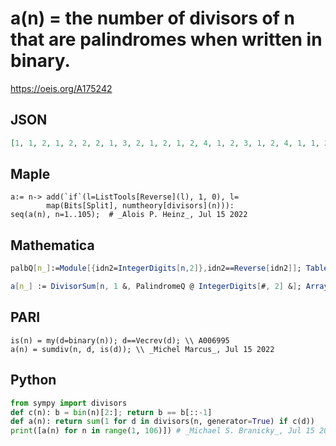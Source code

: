 # a\(n\) \= the number of divisors of n that are palindromes when written in binary\.
https://oeis.org/A175242
## JSON
```JSON
[1, 1, 2, 1, 2, 2, 2, 1, 3, 2, 1, 2, 1, 2, 4, 1, 2, 3, 1, 2, 4, 1, 1, 2, 2, 1, 4, 2, 1, 4, 2, 1, 3, 2, 3, 3, 1, 1, 2, 2, 1, 4, 1, 1, 6, 1, 1, 2, 2, 2, 4, 1, 1, 4, 2, 2, 2, 1, 1, 4, 1, 2, 6, 1, 3, 3, 1, 2, 2, 3, 1, 3, 2, 1, 4, 1, 2, 2, 1, 2, 4, 1, 1, 4, 4, 1, 2, 1, 1, 6, 2, 1, 4, 1, 2, 2, 1, 2, 5, 2, 1, 4, 1, 1, 6]
```
## Maple
```Maple
a:= n-> add(`if`(l=ListTools[Reverse](l), 1, 0), l=
        map(Bits[Split], numtheory[divisors](n))):
seq(a(n), n=1..105);  # _Alois P. Heinz_, Jul 15 2022
```
## Mathematica
```Mathematica
palbQ[n_]:=Module[{idn2=IntegerDigits[n,2]},idn2==Reverse[idn2]]; Table[ Count[ Divisors[ n],_?(palbQ[#]&)],{n,110}] (* _Harvey P. Dale_, Mar 27 2019 *)
```
```Mathematica
a[n_] := DivisorSum[n, 1 &, PalindromeQ @ IntegerDigits[#, 2] &]; Array[a, 100] (* _Amiram Eldar_, Jan 01 2020 *)
```
## PARI
```PARI
is(n) = my(d=binary(n)); d==Vecrev(d); \\ A006995
a(n) = sumdiv(n, d, is(d)); \\ _Michel Marcus_, Jul 15 2022
```
## Python
```Python
from sympy import divisors
def c(n): b = bin(n)[2:]; return b == b[::-1]
def a(n): return sum(1 for d in divisors(n, generator=True) if c(d))
print([a(n) for n in range(1, 106)]) # _Michael S. Branicky_, Jul 15 2022
```
